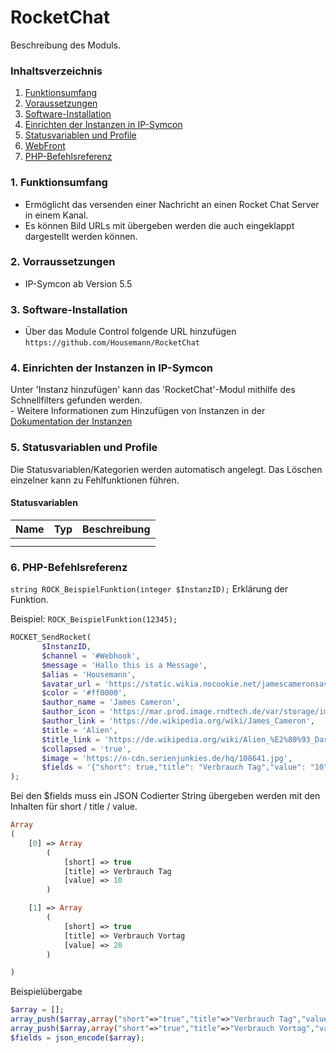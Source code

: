 # RocketChat
Beschreibung des Moduls.

### Inhaltsverzeichnis

1. [Funktionsumfang](#1-funktionsumfang)
2. [Voraussetzungen](#2-voraussetzungen)
3. [Software-Installation](#3-software-installation)
4. [Einrichten der Instanzen in IP-Symcon](#4-einrichten-der-instanzen-in-ip-symcon)
5. [Statusvariablen und Profile](#5-statusvariablen-und-profile)
6. [WebFront](#6-webfront)
7. [PHP-Befehlsreferenz](#7-php-befehlsreferenz)

### 1. Funktionsumfang

* Ermöglicht das versenden einer Nachricht an einen Rocket Chat Server in einem Kanal.
* Es können Bild URLs mit übergeben werden die auch eingeklappt dargestellt werden können.

### 2. Vorraussetzungen

- IP-Symcon ab Version 5.5

### 3. Software-Installation

* Über das Module Control folgende URL hinzufügen
    `https://github.com/Housemann/RocketChat`


### 4. Einrichten der Instanzen in IP-Symcon

 Unter 'Instanz hinzufügen' kann das 'RocketChat'-Modul mithilfe des Schnellfilters gefunden werden.  
	- Weitere Informationen zum Hinzufügen von Instanzen in der [Dokumentation der Instanzen](https://www.symcon.de/service/dokumentation/konzepte/instanzen/#Instanz_hinzufügen)

### 5. Statusvariablen und Profile

Die Statusvariablen/Kategorien werden automatisch angelegt. Das Löschen einzelner kann zu Fehlfunktionen führen.

#### Statusvariablen

Name   | Typ     | Beschreibung
------ | ------- | ------------
       |         |
       |         |


### 6. PHP-Befehlsreferenz

`string ROCK_BeispielFunktion(integer $InstanzID);`
Erklärung der Funktion.

Beispiel:
`ROCK_BeispielFunktion(12345);`

```php
ROCKET_SendRocket(    
       $InstanzID,
       $channel = '#Webhook',
       $message = 'Hallo this is a Message',
       $alias = 'Housemann',
       $avatar_url = 'https://static.wikia.nocookie.net/jamescameronsavatar/images/0/08/Neytiri_Profilbild.jpg/revision/latest?cb=20100107164021&path-prefix=de',
       $color = '#ff0000',
       $author_name = 'James Cameron',
       $author_icon = 'https://mar.prod.image.rndtech.de/var/storage/images/haz/nachrichten/kultur/kino/james-cameron-will-mission-munroe-verfilmen/26639883-1-ger-DE/James-Cameron-will-Mission-Munroe-verfilmen_reference_4_3.jpg',
       $author_link = 'https://de.wikipedia.org/wiki/James_Cameron',       
       $title = 'Alien',
       $title_link = 'https://de.wikipedia.org/wiki/Alien_%E2%80%93_Das_unheimliche_Wesen_aus_einer_fremden_Welt',
       $collapsed = 'true',
       $image = 'https://n-cdn.serienjunkies.de/hq/108641.jpg',
       $fields = '{"short": true,"title": "Verbrauch Tag","value": "10"},{"short": true,"title": "Verbrauch Vortag","value": "20"}'
);
```

Bei den $fields muss ein JSON Codierter String übergeben werden mit den Inhalten für short / title / value.
```php
Array
(
    [0] => Array
        (
            [short] => true
            [title] => Verbrauch Tag
            [value] => 10
        )

    [1] => Array
        (
            [short] => true
            [title] => Verbrauch Vortag
            [value] => 20
        )

)
```

Beispielübergabe

```php
$array = [];
array_push($array,array("short"=>"true","title"=>"Verbrauch Tag","value"=>"10"));
array_push($array,array("short"=>"true","title"=>"Verbrauch Vortag","value"=>"20"));
$fields = json_encode($array);
```
